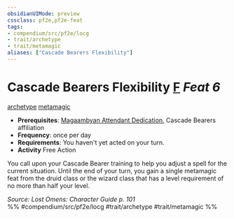 ```yaml
---
obsidianUIMode: preview
cssclass: pf2e,pf2e-feat
tags:
- compendium/src/pf2e/locg
- trait/archetype
- trait/metamagic
aliases: ["Cascade Bearers Flexibility"]
---
```

# Cascade Bearers Flexibility  [F](chapter-9-playing-the-game.md#Actions "Free Action") *Feat 6*  
[archetype](archetype.md "Archetype Feat Trait")  [metamagic](metamagic.md "Metamagic General Trait")  

- **Prerequisites**: [Magaambyan Attendant Dedication](magaambyan-attendant-dedication-locg.md), Cascade Bearers affiliation
- **Frequency**: once per day
- **Requirements**: You haven't yet acted on your turn.
- **Activity** Free Action

You call upon your Cascade Bearer training to help you adjust a spell for the current situation. Until the end of your turn, you gain a single metamagic feat from the druid class or the wizard class that has a level requirement of no more than half your level.

*Source: Lost Omens: Character Guide p. 101*  
%% #compendium/src/pf2e/locg #trait/archetype #trait/metamagic %%
